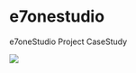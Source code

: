# e7onestudio
e7oneStudio Project CaseStudy

<img src="https://1.bp.blogspot.com/-D1AsEmHBRB8/X0PGfg4Hm1I/AAAAAAADmP4/lLl3pbQerkAeMfrTyefQ4-RZ6W2CBWwwwCNcBGAsYHQ/s640/P_20190608_120911_1.jpg">
